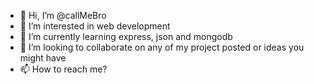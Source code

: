 - 👋 Hi, I’m @callMeBro
- 👀 I’m interested in web development
- 🌱 I’m currently learning express, json and mongodb
- 💞️ I’m looking to collaborate on any of my project posted or ideas you might have 
- 📫 How to reach me?

<!---
callMeBro/callMeBro is a ✨ special ✨ repository because its `README.md` (this file) appears on your GitHub profile.
You can click the Preview link to take a look at your changes.
--->
